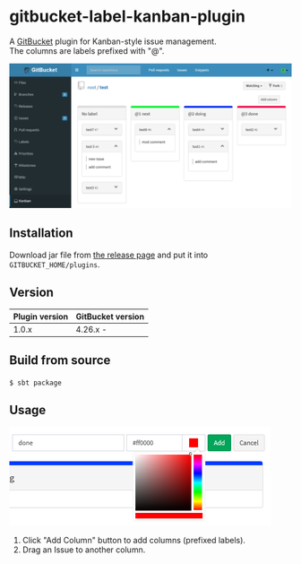 # gitbucket-label-kanban-plugin

A [GitBucket](https://github.com/gitbucket/gitbucket) plugin for Kanban-style issue management.  
The columns are labels prefixed with "@".   

![Screenshot](./doc/screenshot.png)


## Installation

Download jar file from [the release page](https://github.com/kasancode/gitbucket-gantt-plugin/releases) and put it into `GITBUCKET_HOME/plugins`.

## Version

Plugin version|GitBucket version
:---|:---
1.0.x|4.26.x -

## Build from source

`$ sbt package`

## Usage

![labelList](./doc/labels.png)

1. Click "Add Column" button to add columns (prefixed labels).
1. Drag an Issue to another column.

